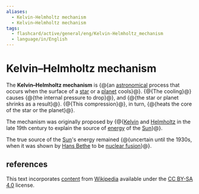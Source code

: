 ```yaml
---
aliases:
  - Kelvin-Helmholtz mechanism
  - Kelvin–Helmholtz mechanism
tags:
  - flashcard/active/general/eng/Kelvin-Helmholtz_mechanism
  - language/in/English
---
```


# Kelvin–Helmholtz mechanism

The __Kelvin–Helmholtz mechanism__ is {@{an [astronomical](astronomy.md) process that occurs when the surface of a [star](star.md) or a [planet](planet.md) cools}@}. {@{The cooling}@} causes {@{the internal pressure to drop}@}, and {@{the star or planet shrinks as a result}@}. {@{This compression}@}, in turn, {@{heats the core of the star or the planet}@}. <!--SR:!2029-04-10,1340,350!2028-03-05,947,330!2025-11-03,72,334!2025-11-03,72,334!2025-11-04,73,334!2025-11-03,72,334-->

The mechanism was originally proposed by {@{[Kelvin](Lord%20Kelvin.md) and [Helmholtz](Hermann%20von%20Helmholtz.md) in the late 19th century to explain the source of [energy](energy.md) of the [Sun](Sun.md)}@}. <!--SR:!2026-05-28,468,310-->

The true source of the [Sun](Sun.md)'s energy remained {@{uncertain until the 1930s, when it was shown by [Hans Bethe](Hans%20Bethe.md) to be [nuclear fusion](nuclear%20fusion.md)}@}. <!--SR:!2026-02-20,382,290-->

## references

This text incorporates [content](https://en.wikipedia.org/wiki/Kelvin–Helmholtz_mechanism) from [Wikipedia](Wikipedia.md) available under the [CC BY-SA 4.0](https://creativecommons.org/licenses/by-sa/4.0/) license.

